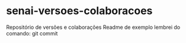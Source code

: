 ﻿# senai-versoes-colaboracoes
Repositório de versões e colaborações
Readme de exemplo
lembrei do comando: git commit
